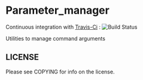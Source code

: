 # Parameter_manager

Continuous integration with [Travis-Ci](https://app.travis-ci.com/github/quicky2000/parameter_manager) : ![Build Status](https://travis-ci.com/quicky2000/parameter_manager.svg?branch=master)

Utilities to manage command arguments

## LICENSE

Please see COPYING for info on the license.

